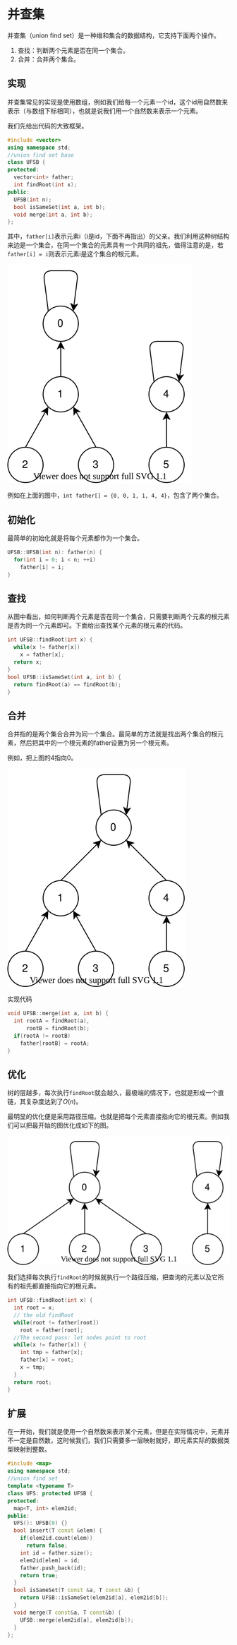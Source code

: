 # 并查集

并查集（union find set）是一种维和集合的数据结构，它支持下面两个操作。

1. 查找：判断两个元素是否在同一个集合。
2. 合并：合并两个集合。

## 实现

并查集常见的实现是使用数组，例如我们给每一个元素一个id，这个id用自然数来表示（与数组下标相同），也就是说我们用一个自然数来表示一个元素。

我们先给出代码的大致框架。

```cpp
#include <vector>
using namespace std;
//union find set base
class UFSB {
protected:
  vector<int> father;
  int findRoot(int x);
public:
  UFSB(int n);
  bool isSameSet(int a, int b);
  void merge(int a, int b);
};
```

其中，`father[i]`表示元素i（i是id，下面不再指出）的父亲。我们利用这种树结构来边是一个集合，在同一个集合的元素具有一个共同的祖先，值得注意的是，若`father[i] = i`则表示元素i是这个集合的根元素。

![example](union-find-set/example.drawio.svg)

例如在上面的图中，`int father[] = {0, 0, 1, 1, 4, 4}`，包含了两个集合。

## 初始化

最简单的初始化就是将每个元素都作为一个集合。

```cpp
UFSB::UFSB(int n): father(n) {
  for(int i = 0; i < n; ++i)
    father[i] = i;
}
```

## 查找

从图中看出，如何判断两个元素是否在同一个集合，只需要判断两个元素的根元素是否为同一个元素即可。下面给出查找某个元素的根元素的代码。

```cpp
int UFSB::findRoot(int x) {
  while(x != father[x])
    x = father[x];
  return x;
}
bool UFSB::isSameSet(int a, int b) {
  return findRoot(a) == findRoot(b);
}
```

## 合并

合并指的是两个集合合并为同一个集合。最简单的方法就是找出两个集合的根元素，然后把其中的一个根元素的father设置为另一个根元素。

例如，把上图的4指向0。

![merge](union-find-set/merge.drawio.svg)

实现代码

```cpp
void UFSB::merge(int a, int b) {
  int rootA = findRoot(a),
      rootB = findRoot(b);
  if(rootA != rootB)
    father[rootB] = rootA;
}
```

## 优化

树的层越多，每次执行`findRoot`就会越久，最极端的情况下，也就是形成一个直链，其复杂度达到了$O(n)$。

最明显的优化便是采用路径压缩。也就是把每个元素直接指向它的根元素。例如我们可以把最开始的图优化成如下的图。

![optimization](union-find-set/optimization.drawio.svg)

我们选择每次执行`findRoot`的时候就执行一个路径压缩，把查询的元素以及它所有的祖先都直接指向它的根元素。

```cpp
int UFSB::findRoot(int x) {
  int root = x;
  // the old findRoot
  while(root != father[root])
    root = father[root];
  //The second pass: let nodes point to root
  while(x != father[x]) {
    int tmp = father[x];
    father[x] = root;
    x = tmp;
  }
  return root;
}
```

## 扩展

在一开始，我们就是使用一个自然数来表示某个元素，但是在实际情况中，元素并不一定是自然数，这时候我们，我们只需要多一层映射就好，即元素实际的数据类型映射到整数。


```cpp
#include <map>
using namespace std;
//union find set
template <typename T>
class UFS: protected UFSB {
protected:
  map<T, int> elem2id;
public:
  UFS(): UFSB(0) {}
  bool insert(T const &elem) {
    if(elem2id.count(elem))
      return false;
    int id = father.size();
    elem2id[elem] = id;
    father.push_back(id);
    return true;
  }
  bool isSameSet(T const &a, T const &b) {
    return UFSB::isSameSet(elem2id[a], elem2id[b]);
  }
  void merge(T const&a, T const&b) {
    UFSB::merge(elem2id[a], elem2id[b]);
  }
};
```